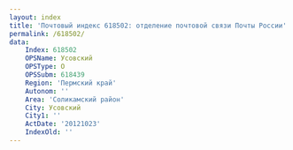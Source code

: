 ```yaml
---
layout: index
title: 'Почтовый индекс 618502: отделение почтовой связи Почты России'
permalink: /618502/
data:
    Index: 618502
    OPSName: Усовский
    OPSType: О
    OPSSubm: 618439
    Region: 'Пермский край'
    Autonom: ''
    Area: 'Соликамский район'
    City: Усовский
    City1: ''
    ActDate: '20121023'
    IndexOld: ''
---
```


